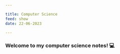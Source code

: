 ```yaml
---

title: Computer Science
feed: show
date: 22-06-2023

---
```


### Welcome to my computer science notes! 💻
